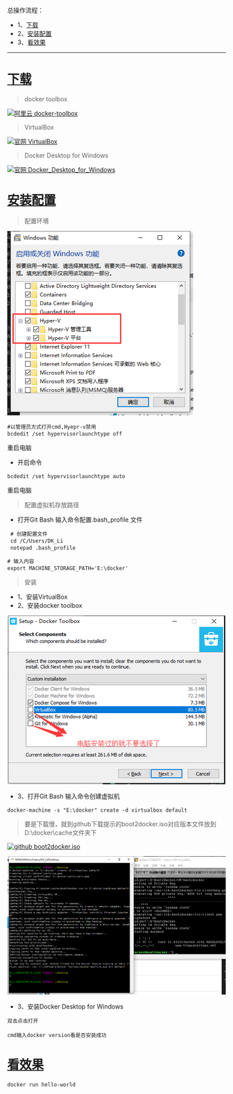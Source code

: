 总操作流程：
- 1、[下载](#docker-01)
- 2、[安装配置](#docker-02)
- 3、[看效果](#docker-03)

***

# <a name="docker-01" href="#" >下载 </a>

> docker toolbox

[![](https://img.shields.io/badge/阿里云-docker--toolbox-green.svg "阿里云 docker-toolbox")](http://mirrors.aliyun.com/docker-toolbox/windows/docker-toolbox/)

> VirtualBox

[![](https://img.shields.io/badge/官网-VirtualBox-red.svg "官网 VirtualBox")](https://www.virtualbox.org/wiki/Downloads)

> Docker Desktop for Windows

[![](https://img.shields.io/badge/官网-Docker_Desktop_for_Windows-red.svg "官网 Docker_Desktop_for_Windows")](https://docs.docker.com/v17.09/docker-for-windows/install/)


# <a name="docker-02" href="#" >安装配置</a>

> 配置环境

![](image/1-1.png)

```shell
#以管理员方式打开cmd,Hyepr-v禁用
bcdedit /set hypervisorlaunchtype off
```

重启电脑

- 开启命令

```shell
bcdedit /set hypervisorlaunchtype auto 
```

重启电脑

> 配置虚拟机存放路径

- 打开Git Bash 输入命令配置.bash_profile 文件

```shell
 # 创建配置文件
 cd /C/Users/DK_Li
 notepad .bash_profile
```

```shell
# 输入内容
export MACHINE_STORAGE_PATH='E:\docker'
```

> 安装

- 1、安装VirtualBox
- 2、安装docker toolbox

![](image/1-2.png)

- 3、打开Git Bash 输入命令创建虚拟机

```shell
docker-machine -s "E:\docker" create -d virtualbox default 
```


>要是下载慢，就到github下载提示的boot2docker.iso对应版本文件放到D:\docker\cache文件夹下

[![](https://img.shields.io/badge/github-boot2docker.iso-blue.svg "github boot2docker.iso")](https://github.com/boot2docker/boot2docker/releases)

![](image/1-3.png)

- 3、安装Docker Desktop for Windows

```
双击点击打开

cmd输入docker version看是否安装成功
```

# <a name="docker-03" href="#" >看效果</a>

```
docker run hello-world
```